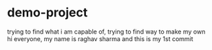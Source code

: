 # demo-project
trying to find what i am capable of, trying to find way to make my own 
<br>
hi everyone, my name is raghav sharma and this is my 1st commit 
